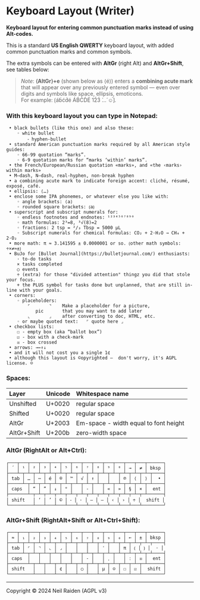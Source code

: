 # Keyboard Layout (Writer)

**Keyboard layout for entering common punctuation marks instead of using Alt-codes.**

This is a standard **US English QWERTY** keyboard layout, with added common punctuation marks and common symbols.

The extra symbols can be entered with **AltGr** (right Alt) and **AltGr+Shift**, see tables below:

> _Note_: **⟨AltGr⟩+e** (shown below as ⟨é⟩) enters a **combining acute mark** that will appear over any previously entered symbol — even over digits and symbols like space, ellipsis, emoticons.  
> For example: ⟮áb́ćd́é ÁB́ĆD́É 1́2́3́  ́…́ ☺́⟯.


### With this keyboard layout you can type in Notepad:

```
 • black bullets (like this one) and also these:  
    ◦ white bullet  
        ⁃ hyphen-bullet  
 • standard American punctuation marks required by all American style guides:  
    ◦ 66-99 quotation “marks”.  
    ◦ 6-9 quotation marks for “marks ‘within’ marks”.  
 • the French/European/Russian quotation «marks», and «the ‹marks› within marks»  
 • M—dash, N–dash, real‐hyphen, non‑break hyphen  
 • a combining acute mark to indicate foreign accent: cliché, résumé, exposé, café.  
 • ellipsis: ⟨…⟩  
 • enclose some IPA phonemes, or whatever else you like with:  
    ◦ angle brackets: ⟨a⟩  
    ◦ rounded square brackets: ⟮a⟯
 • superscript and subscript numerals for:  
    ◦ endless footnotes and endnotes: ¹²³⁴⁵⁶⁷⁸⁹⁰  
    ◦ math formulas: 2³=8, ³√(8)=2  
    ◦ fractions: 2 tsp = ²/₃ Tbsp = 5000 µL  
    ◦ Subscript numerals for chemical formulas: CO₂ + 2·H₂O → CH₄ + 2·O₂  
 • more math: π ≈ 3.141595 ± 0.0000001 or so. ⟮other math symbols: ÷×≠≈±⟯  
 • BuJo for [Bullet Journal](https://bulletjournal.com/) enthusiasts:  
    · to-do tasks  
    × tasks completed  
    ○ events  
    ÷ (extra) for those "divided attention" thingz you did that stole your focus.  
    + the PLUS symbol for tasks done but unplanned, that are still in-line with your goals.  
 • corners:  
    ◦ placeholders:  
        ⌜       ⌝    Make a placeholder for a picture,  
           pic       that you may want to add later  
        ⌞       ⌟    after converting to doc, HTML, etc.  
    ◦ or maybe quoted text:   ⌜ quote here ⌟  
 • checkbox lists:  
    ☐ - empty box (aka “ballot box”)  
    ☑ - box with a check-mark  
    ☒ - box crossed  
 • arrows: →←↑↓
 • and it will not cost you a single 1¢  
 • although this layout is ©opyrighted —  don't worry, it's AGPL license. ☺  
```

### Spaces:

| Layer | Unicode | Whitespace name |
|:----- |:------- |:--------------- |
| Unshifted | U+0020 | regular space |
| Shifted | U+0020 | regular space |
| AltGr | U+2003 | Em-space - width equal to font height |
| AltGr+Shift | U+200b | zero-width space |


### AltGr (RightAlt or Alt+Ctrl):
```
┌───┬───┬───┬───┬───┬───┬───┬───┬───┬───┬───┬───┬───┬──────┐
│ ´ │ ¹ │ ² │ ³ │ ⁴ │ ⁵ │ ⁶ │ ⁷ │ ⁸ │ ⁹ │ ⁰ │ → │ ≠ │ bksp │
├───┴─┬─┴─┬─┴─┬─┴─┬─┴─┬─┴─┬─┴─┬─┴─┬─┴─┬─┴─┬─┴─┬─┴─┬─┴─┬────┤
│ tab │ … │ ⋯ │ é │ ® │ ™ │ √ │ ↑ │   │   │ ℗ │ ⟨ │ ⟩ │  • │
├─────┴─┬─┴─┬─┴─┬─┴─┬─┴─┬─┴─┬─┴─┬─┴─┬─┴─┬─┴─┬─┴─┬─┴─┬─┴────┤
│ caps  │ “ │ ” │ ↓ │ ° │   │ ‐ │   │ « │ » │ § │ × │  ent │
├───────┴─┬─┴─┬─┴─┬─┴─┬─┴─┬─┴─┬─┴─┬─┴─┬─┴─┬─┴─┬─┴─┬─┴──────┤
│ shift   │ ‘ │ ’ │ © │ ⁃ │ · │ – │ — │ ‹ │ › │ ÷ │  shift │
└─────────┴───┴───┴───┴───┴───┴───┴───┴───┴───┴───┴────────┘
```

### AltGr+Shift (RightAlt+Shift or Alt+Ctrl+Shift):
```
┌───┬───┬───┬───┬───┬───┬───┬───┬───┬───┬───┬───┬───┬──────┐
│ ≈ │ ₁ │ ₂ │ ₃ │ ₄ │ ₅ │ ₆ │ ₇ │ ₈ │ ₉ │ ₀ │ ← │ ± │ bksp │
├───┴─┬─┴─┬─┴─┬─┴─┬─┴─┬─┴─┬─┴─┬─┴─┬─┴─┬─┴─┬─┴─┬─┴─┬─┴─┬────┤
│ tab │ ⌜ │ ⌝ │ ⌞ │ ⌟ │   │   │   │ ˈ │   │ π │ ⟮ │ ⟯ │  ◦ │
├─────┴─┬─┴─┬─┴─┬─┴─┬─┴─┬─┴─┬─┴─┬─┴─┬─┴─┬─┴─┬─┴─┬─┴─┬─┴────┤
│ caps  │   │   │   │   │   │ ‑ │   │ ˌ │   │ ː │ ☒ │  ent │
├───────┴─┬─┴─┬─┴─┬─┴─┬─┴─┬─┴─┬─┴─┬─┴─┬─┴─┬─┴─┬─┴─┬─┴──────┤
│ shift   │   │   │ ¢ │   │ ○ │   │ µ │ ☺ │ ☐ │ ☑ │  shift │
└─────────┴───┴───┴───┴───┴───┴───┴───┴───┴───┴───┴────────┘
```

-----
Copyright © 2024 Neil Raiden (AGPL v3)
